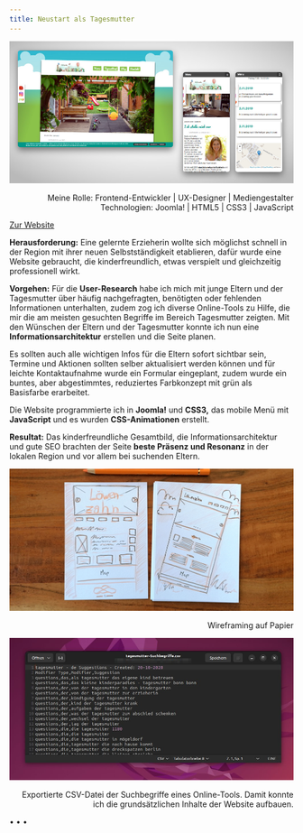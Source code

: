 ```yaml
---
title: Neustart als Tagesmutter
---
```


![Website Kita Löwenzahn](../images/Website_Kita_Loew_web1.jpg)

<p style="font-size: var(--fs-small-text);text-align: right;">Meine Rolle: Frontend-Entwickler | UX-Designer | Mediengestalter<br/>
Technologien: Joomla! | HTML5 | CSS3 | JavaScript</p>

[Zur Website](https://xn--kindertagespflege-lwenzahn-uvc.de/index.php)

**Herausforderung:** Eine gelernte Erzieherin wollte sich möglichst schnell in der Region mit ihrer neuen Selbstständigkeit etablieren, dafür wurde eine Website gebraucht, die kinderfreundlich, etwas verspielt und gleichzeitig professionell wirkt.

**Vorgehen:** Für die **User-Research** habe ich mich mit junge Eltern und der Tagesmutter über häufig nachgefragten, benötigten oder fehlenden Informationen unterhalten, zudem zog ich diverse Online-Tools zu Hilfe, die mir die am meisten gesuchten Begriffe im Bereich Tagesmutter zeigten. Mit den Wünschen der Eltern und der Tagesmutter konnte ich nun eine **Informationsarchitektur** erstellen und die Seite planen.

Es sollten auch alle wichtigen Infos für die Eltern sofort sichtbar sein, Termine und Aktionen sollten selber aktualisiert werden können und für leichte Kontaktaufnahme wurde ein Formular eingeplant, zudem wurde ein buntes, aber abgestimmtes, reduziertes Farbkonzept mit grün als Basisfarbe erarbeitet.

Die Website programmierte ich in **Joomla!** und **CSS3,** das mobile Menü mit **JavaScript** und es wurden **CSS-Animationen** erstellt.

**Resultat:** Das kinderfreundliche Gesamtbild, die Informationsarchitektur und gute SEO brachten der Seite **beste Präsenz und Resonanz** in der lokalen Region und vor allem bei suchenden Eltern.

![Wireframe der Website](../images/LoewWireframe.jpg)

<p style="font-size: var(--fs-small-text);text-align: right;">Wireframing auf Papier</p>

![Suchbegriffe im Bereich Tagesmütter](../images/SearchWordsCSV_KiTaLa.jpg)

<p style="font-size: var(--fs-small-text);text-align: right;">Exportierte CSV-Datei der Suchbegriffe eines Online-Tools. Damit konnte ich die grundsätzlichen Inhalte der Website aufbauen.</p>

<p>&bull; &bull; &bull;</p>
